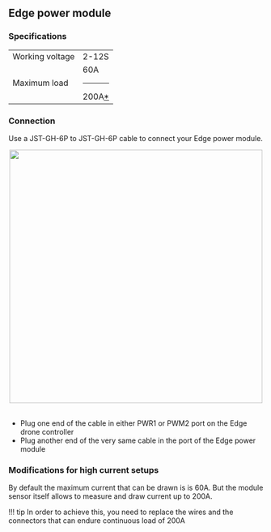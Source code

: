 ## Edge power module

### Specifications

| | |
|:-|:-|
|Working voltage|2-12S|
|Maximum load| 60A <hr> 200A[*](power-module/#modifications-for-high-current-setups)|


### Connection

Use a JST-GH-6P to JST-GH-6P cable to connect your Edge power module.

<div style="text-align: center;"><img src="../../img/hardware_installation/edge_power_module.png" style="width: 500px;"></div><br>

* Plug one end of the cable in either PWR1 or PWM2 port on the Edge drone controller
* Plug another end of the very same cable in the port of the Edge power module

### Modifications for high current setups

By default the maximum current that can be drawn is is 60A. But the module sensor itself allows to measure and draw current up to 200A.

!!! tip
    In order to achieve this, you need to replace the wires and the connectors that can endure continuous load of 200A
